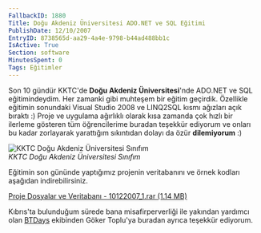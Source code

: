 ```yaml
---
FallbackID: 1880
Title: Doğu Akdeniz Üniversitesi ADO.NET ve SQL Eğitimi
PublishDate: 12/10/2007
EntryID: 8738565d-aa29-4a4e-9798-b44ad488bb1c
IsActive: True
Section: software
MinutesSpent: 0
Tags: Eğitimler
---
```

Son 10 gündür KKTC'de **Doğu Akdeniz Üniversitesi**'nde ADO.NET ve SQL
eğitimindeydim. Her zamanki gibi muhteşem bir eğitim geçirdik. Özellikle
eğitimin sonundaki Visual Studio 2008 ve LINQ2SQL kısmı ağızları açık
bıraktı :) Proje ve uygulama ağırlıklı olarak kısa zamanda çok hızlı bir
ilerleme gösteren tüm öğrencilerime buradan teşekkür ediyorum ve onları
bu kadar zorlayarak yarattığım sıkıntıdan dolayı da özür **dilemiyorum**
:)

![KKTC Doğu Akdeniz Üniversitesi
Sınıfım](http://cdn.daron.yondem.com/assets/1880/10122007_2.jpg)\
*KKTC Doğu Akdeniz Üniversitesi Sınıfım*

Eğitimin son gününde yaptığımız projenin veritabanını ve örnek kodları
aşağıdan indirebilirsiniz.

[Proje Dosyalar ve Veritabanı - 10122007\_1.rar (1.14
MB)](http://cdn.daron.yondem.com/assets/1880/10122007_1.rar)

Kıbrıs'ta bulunduğum sürede bana misafirperverliği ile yakından yardımcı
olan [BTDays](http://www.btdays.com/) ekibinden Göker Toplu'ya buradan
ayrıca teşekkür ediyorum.


